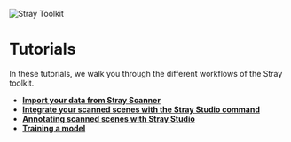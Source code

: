 ![Stray Toolkit](/images/stray-logo.png)
# Tutorials

In these tutorials, we walk you through the different workflows of the Stray toolkit.

- **[Import your data from Stray Scanner](/tutorials/import.md)**
- **[Integrate your scanned scenes with the Stray Studio command](/tutorials/integrating.md)**
- **[Annotating scanned scenes with Stray Studio](/tutorials/annotating.md)**
- **[Training a model](/tutorials/training_model.md)**

